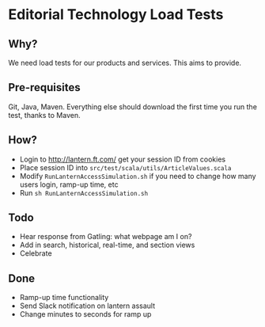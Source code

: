 # Editorial Technology Load Tests

## Why?
We need load tests for our products and services. This aims to provide.

## Pre-requisites
Git, Java, Maven. Everything else should download the first time you run the test, thanks to Maven.

## How?
- Login to http://lantern.ft.com/ get your session ID from cookies
- Place session ID into `src/test/scala/utils/ArticleValues.scala`
- Modify `RunLanternAccessSimulation.sh` if you need to change how many users login, ramp-up time, etc 
- Run `sh RunLanternAccessSimulation.sh`

## Todo
- Hear response from Gatling: what webpage am I on?
- Add in search, historical, real-time, and section views
- Celebrate

## Done
- Ramp-up time functionality
- Send Slack notification on lantern assault
- Change minutes to seconds for ramp up